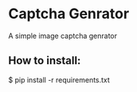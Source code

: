 # Captcha Genrator 
A simple image captcha genrator

## How to install: 
$ pip install -r requirements.txt